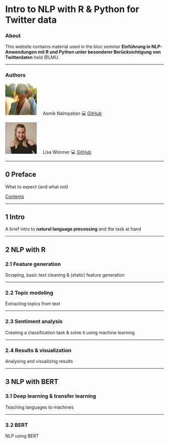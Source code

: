 # Intro to NLP with R & Python for Twitter data
### About

This website contains material used in the bloc seminar **Einführung in NLP-Anwendungen mit R und Python unter besonderer Berücksichtigung von Twitterdaten** held @LMU.

***

### Authors

<img src="figures/bild_asmik.jfif" width="100" height="100"> &nbsp; &nbsp; Asmik Nalmpatian 💻 [GitHub](https://github.com/asmiknalmpatian)

<img src="figures/bild_lisa.PNG" width="100" height="100"> &nbsp; &nbsp; Lisa Wimmer 💻 [GitHub](https://github.com/lisa-wm)

***

## **0 Preface**
What to expect (and what not)

[Contents](pages/test.html)

***

## **1 Intro**
A brief intro to **natural language processing** and the task at hand

***

## **2 NLP with R**
### **2.1 Feature generation**
Scraping, basic text cleaning & (static) feature generation

***

### **2.2 Topic modeling**
Extracting topics from text

***

### **2.3 Sentiment analysis**
Creating a classification task & solve it using machine learning

***

### **2.4 Results & visualization**
Analysing and visualizing results

***

## **3 NLP with BERT**
### **3.1 Deep learning & transfer learning**
Teaching languages to machines

***

### **3.2 BERT**
NLP using BERT


